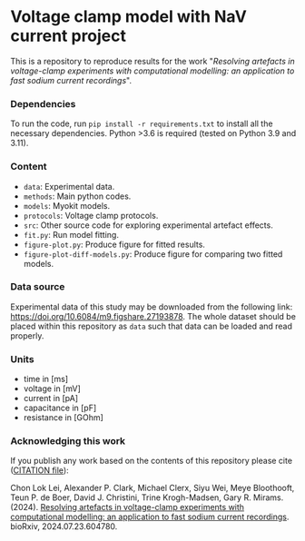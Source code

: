 # Voltage clamp model with NaV current project

This is a repository to reproduce results for the work "_Resolving artefacts in voltage-clamp experiments with computational modelling: an application to fast sodium current recordings_".

### Dependencies
To run the code, run `pip install -r requirements.txt` to install all the necessary dependencies. Python >3.6 is required (tested on Python 3.9 and 3.11).

### Content

- `data`: Experimental data.
- `methods`: Main python codes.
- `models`: Myokit models.
- `protocols`: Voltage clamp protocols.
- `src`: Other source code for exploring experimental artefact effects.
- `fit.py`: Run model fitting.
- `figure-plot.py`: Produce figure for fitted results.
- `figure-plot-diff-models.py`: Produce figure for comparing two fitted models.

### Data source
Experimental data of this study may be downloaded from the following link:
<https://doi.org/10.6084/m9.figshare.27193878>.
The whole dataset should be placed within this repository as `data` such that data can be loaded and read properly.

### Units
- time in [ms]
- voltage in [mV]
- current in [pA]
- capacitance in [pF]
- resistance in [GOhm]


### Acknowledging this work
If you publish any work based on the contents of this repository please cite ([CITATION file](CITATION)):

Chon Lok Lei, Alexander P. Clark, Michael Clerx, Siyu Wei, Meye Bloothooft, Teun P. de Boer, David J. Christini, Trine Krogh-Madsen, Gary R. Mirams.
(2024).
[Resolving artefacts in voltage-clamp experiments with computational modelling: an application to fast sodium current recordings](https://doi.org/10.1101/2024.07.23.604780).
bioRxiv, 2024.07.23.604780.
